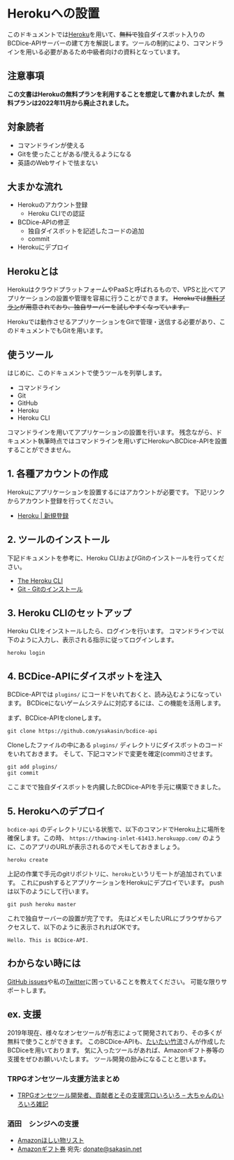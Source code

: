 # Herokuへの設置

このドキュメントでは[Heroku](https://jp.heroku.com/)を用いて、~~無料で~~独自ダイスボット入りのBCDice-APIサーバーの建て方を解説します。ツールの制約により、コマンドラインを用いる必要があるため中級者向けの資料となっています。

## 注意事項

**この文書はHerokuの無料プランを利用することを想定して書かれましたが、無料プランは2022年11月から廃止されました。**


## 対象読者
- コマンドラインが使える
- Gitを使ったことがある/使えるようになる
- 英語のWebサイトで怯まない


## 大まかな流れ

- Herokuのアカウント登録
  - Heroku CLIでの認証
- BCDice-APIの修正
  - 独自ダイスボットを記述したコードの追加
  - commit
- Herokuにデプロイ


## Herokuとは

HerokuはクラウドプラットフォームやPaaSと呼ばれるもので、VPSと比べてアプリケーションの設置や管理を容易に行うことができます。
~~Herokuでは[無料プラン](https://jp.heroku.com/pricing)が用意されており、独自サーバーを試しやすくなっています。~~

Herokuでは動作させるアプリケーションをGitで管理・送信する必要があり、このドキュメントでもGitを用います。


## 使うツール

はじめに、このドキュメントで使うツールを列挙します。

- コマンドライン
- Git
- GitHub
- Heroku
- Heroku CLI

コマンドラインを用いてアプリケーションの設置を行います。
残念ながら、ドキュメント執筆時点ではコマンドラインを用いずにHerokuへBCDice-APIを設置することができません。


## 1. 各種アカウントの作成

Herokuにアプリケーションを設置するにはアカウントが必要です。
下記リンクからアカウント登録を行ってください。

- [Heroku | 新規登録](https://signup.heroku.com/jp)


## 2. ツールのインストール

下記ドキュメントを参考に、Heroku CLIおよびGitのインストールを行ってください。

- [The Heroku CLI](https://devcenter.heroku.com/articles/heroku-cli)
- [Git - Gitのインストール](https://git-scm.com/book/ja/v2/%E4%BD%BF%E3%81%84%E5%A7%8B%E3%82%81%E3%82%8B-Git%E3%81%AE%E3%82%A4%E3%83%B3%E3%82%B9%E3%83%88%E3%83%BC%E3%83%AB)


## 3. Heroku CLIのセットアップ

Heroku CLIをインストールしたら、ログインを行います。
コマンドラインで以下のように入力し、表示される指示に従ってログインします。

```
heroku login
```

## 4. BCDice-APIにダイスボットを注入

BCDice-APIでは `plugins/` にコードをいれておくと、読み込むようになっています。
BCDiceにないゲームシステムに対応するには、この機能を活用します。

まず、BCDice-APIをcloneします。

```
git clone https://github.com/ysakasin/bcdice-api
```

Cloneしたファイルの中にある `plugins/` ディレクトリにダイスボットのコードをいれておきます。
そして、下記コマンドで変更を確定(commit)させます。

```
git add plugins/
git commit
```

ここまでで独自ダイスボットを内臓したBCDice-APIを手元に構築できました。


## 5. Herokuへのデプロイ

`bcdice-api` のディレクトリにいる状態で、以下のコマンドでHeroku上に場所を確保します。この時、 `https://thawing-inlet-61413.herokuapp.com/` のように、このアプリのURLが表示されるのでメモしておきましょう。

```
heroku create
```

上記の作業で手元のgitリポジトリに、`heroku`というリモートが追加されています。
これにpushするとアプリケーションをHerokuにデプロイでいます。
pushは以下のようにして行います。

```
git push heroku master
```

これで独自サーバーの設置が完了です。
先ほどメモしたURLにブラウザからアクセスして、以下のように表示されればOKです。

```
Hello. This is BCDice-API.
```


## わからない時には

[GitHub issues](https://github.com/ysakasin/bcdice-api/issues)や私の[Twitter](https://twitter.com/ysakasin)に困っていることを教えてください。
可能な限りサポートします。


## ex. 支援

2019年現在、様々なオンセツールが有志によって開発されており、その多くが無料で使うことができます。
このBCDice-APIも、[たいたい竹流](https://twitter.com/torgtaitai)さんが作成したBCDiceを用いております。
気に入ったツールがあれば、Amazonギフト券等の支援をぜひお願いいたします。
ツール開発の励みになることと思います。

### TRPGオンセツール支援方法まとめ
- [TRPGオンセツール開発者、貢献者とその支援窓口いろいろ – 大ちゃんのいろいろ雑記](https://www.taruki.com/wp/?page_id=6720)

### 酒田　シンジへの支援
- [Amazonほしい物リスト](http://amzn.asia/gK5kW6A)
- [Amazonギフト券](https://www.amazon.co.jp/Amazonギフト券-Eメールタイプ/dp/BT00DHI8G) 宛先: donate@sakasin.net
